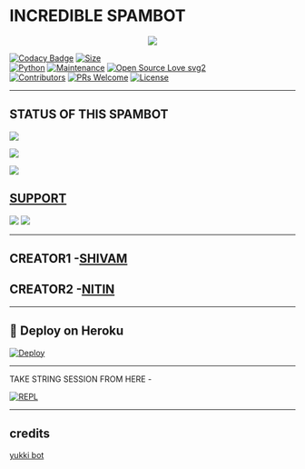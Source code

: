 # INCREDIBLE SPAMBOT

<p align="center">
  <img src="https://telegra.ph/file/35c286ac32e218bd2f535.jpg">
</p>


[![Codacy Badge](https://api.codacy.com/project/badge/Grade/f7c51539e67b483bb8d7749acca51d3a)](https://app.codacy.com/gh/kingopdevil/INCREDIBLE-SPAM-BOT?utm_source=github.com&utm_medium=referral&utm_content=sameerpanthi/deadly-spam-bot&utm_campaign=Badge_Grade_Settings)
[![Size](https://img.shields.io/github/repo-size/sameerpanthi/deadly-spam-bot?style=flat-square&color=green)](https://github.com/kingopdevil/INCREDIBLE-SPAM-BOT/)   
[![Python](https://img.shields.io/badge/Python-v3.9-blue)](https://www.python.org/)
[![Maintenance](https://img.shields.io/badge/Maintained%3F-yes-green.svg)](https://github.com/kingopdevil/INCREDIBLE-SPAM-BOT/graphs/commit-activity)
[![Open Source Love svg2](https://badges.frapsoft.com/os/v2/open-source.svg?v=103)](https://github.com/kingopdevil/INCREDIBLE-SPAM-BOT)   
[![Contributors](https://img.shields.io/github/contributors/sameerpanthi/deadly-spam-bot?style=flat-square&color=green)](https://github.com/kingopdevil/INCREDIBLE-SPAM-BOT/graphs/contributors)
[![PRs Welcome](https://img.shields.io/badge/PRs-welcome-brightgreen.svg?style=flat-square)](https://makeapullrequest.com)
[![License](https://img.shields.io/badge/License-AGPL-blue)](https://github.com/kingopdevil/INCREDIBLE-SPAM-BOT/blob/main/LICENSE)

----

## STATUS OF THIS SPAMBOT

<p align="left"><a href="https://github.com/kingopdevil/INCREDIBLE-SPAM-BOT/network/members"><img src="https://img.shields.io/github/forks/kingopdevil/INCREDIBLE-SPAM-BOT?label=Forks&logoColor=Black&style=social"></a><p align="left"><a href="https://github.com/kingopdevil/INCREDIBLE-SPAM-BOT/stargazers"><img src="https://img.shields.io/github/stars/kingopdevil/INCREDIBLE-SPAM-BOT?logoColor=Blue&style=social"></a><p align="left"><a href="https://github/kingopdevil/INCREDIBLE-SPAM-BOT"></a><p align="left"><a href="https://github.com/kingopdevil/INCREDIBLE-SPAM-BOT?"><img src="https://img.shields.io/github/last-commit/kingopdevil/INCREDIBLE-SPAM-BOT?style=plastic"></

-------------------------------------------------

## SUPPORT
                          
<a href="https://t.me/INCREDIBLE_SPAM_BOT"><img src="https://img.shields.io/badge/Join-SUPPORT%20GROUP-red.svg?logo=Telegram"></a>
<a href="https://t.me/INCREDIBLE_CHAT"><img src="https://img.shields.io/badge/Join-SUPPORT%20CHANNEL-red.svg?logo=Telegram"></a>

-------------------------------------------------

## CREATOR1 -[SHIVAM](https://t.me/SHIVAM9412)
## CREATOR2 -[NITIN](https://t.me/D_EVIL_XD)

-------------------------------------------------

## 🚀 Deploy on Heroku 

[![Deploy](https://www.herokucdn.com/deploy/button.svg)](https://heroku.com/deploy?template=https://github.com/kingopdevil/INCREDIBLE-HOST)

------------------------------------------------

TAKE STRING SESSION FROM HERE - 

[![REPL](https://repl.it/badge/github/spandey112/SensibleUserbot)](https://replit.com/@sameerpanthi/DEADLY-FIGHTERS-BOT#main.py)
    
-------------------------------------------------

## credits 

[yukki bot](https://github.com/YukkiBot/YukkiMultiSpamBot)

